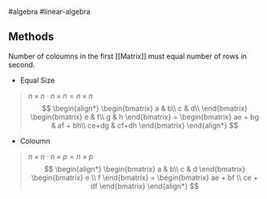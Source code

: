 #algebra
#linear-algebra
## Methods
Number of coloumns in the first [[Matrix]] must equal number of rows in second.
- Equal Size
> $n\times n \cdot  n\times n = n\times n$
$$
\begin{align*}
\begin{bmatrix}
a & b\\
c & d\\
\end{bmatrix}
\begin{bmatrix}
e & f\\
g & h
\end{bmatrix}
=
\begin{bmatrix}
ae + bg & af + bh\\
ce+dg & cf+dh
\end{bmatrix}
\end{align*}
$$
- Coloumn
> $n\times n \cdot  n\times p = n\times p$
$$
\begin{align*}
\begin{bmatrix}
a & b\\
c & d
\end{bmatrix}
\begin{bmatrix}
e \\
f
\end{bmatrix}
=
\begin{bmatrix}
ae + bf \\
ce + df
\end{bmatrix}
\end{align*}
$$
